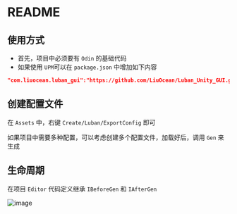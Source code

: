 # README

## 使用方式

- 首先，项目中必须要有 `Odin` 的基础代码
- 如果使用 `UPM`可以在 `package.json` 中增加如下内容

```json
"com.liuocean.luban_gui":"https://github.com/LiuOcean/Luban_Unity_GUI.git?path=Assets/"
```

## 创建配置文件

在 `Assets` 中，右键 `Create/Luban/ExportConfig` 即可

如果项目中需要多种配置，可以考虑创建多个配置文件，加载好后，调用 `Gen` 来生成

## 生命周期

在项目 `Editor` 代码定义继承 `IBeforeGen` 和 `IAfterGen`

![image](https://github.com/LiuOcean/Luban_Unity_GUI/raw/main/Pics/GUI_Display.png)